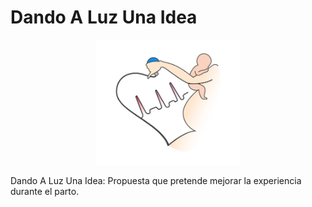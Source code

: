 # Dando A Luz Una Idea

<p align="center">
  <img width="230" height="200" src="./logo/BuenLogoVector.PNG">
</p>

Dando A Luz Una Idea: Propuesta que pretende mejorar la experiencia durante el parto.